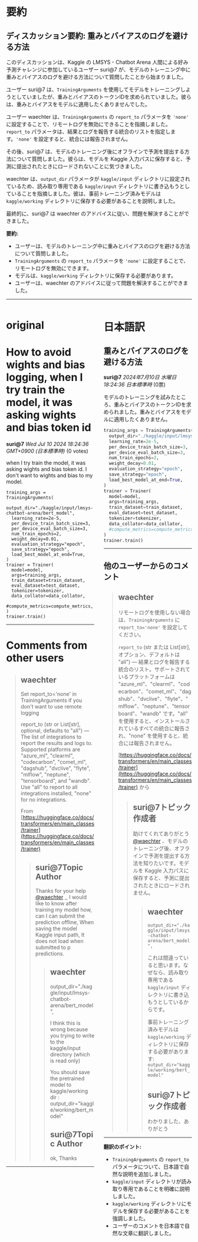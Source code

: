 # 要約 
## ディスカッション要約: 重みとバイアスのログを避ける方法

このディスカッションは、Kaggle の LMSYS - Chatbot Arena 人間による好み予測チャレンジに参加しているユーザー suri@7 が、モデルのトレーニング中に重みとバイアスのログを避ける方法について質問したことから始まりました。

ユーザー suri@7 は、`TrainingArguments` を使用してモデルをトレーニングしようとしていましたが、重みとバイアスのトークンIDを求められていました。彼らは、重みとバイアスをモデルに適用したくありませんでした。

ユーザー waechter は、`TrainingArguments` の `report_to` パラメータを `'none'` に設定することで、リモートログを無効にできることを指摘しました。`report_to` パラメータは、結果とログを報告する統合のリストを指定します。`'none'` を設定すると、統合には報告されません。

その後、suri@7 は、モデルのトレーニング後にオフラインで予測を提出する方法について質問しました。彼らは、モデルを Kaggle 入力パスに保存すると、予測に提出されたときにロードされないことに気づきました。

waechter は、`output_dir` パラメータが `kaggle/input` ディレクトリに設定されているため、読み取り専用である `kaggle/input` ディレクトリに書き込もうとしていることを指摘しました。彼は、事前トレーニング済みモデルは `kaggle/working` ディレクトリに保存する必要があることを説明しました。

最終的に、suri@7 は waechter のアドバイスに従い、問題を解決することができました。

**要約:**

* ユーザーは、モデルのトレーニング中に重みとバイアスのログを避ける方法について質問しました。
* `TrainingArguments` の `report_to` パラメータを `'none'` に設定することで、リモートログを無効にできます。
* モデルは、`kaggle/working` ディレクトリに保存する必要があります。
* ユーザーは、waechter のアドバイスに従って問題を解決することができました。


---


<style>
.column-left{
  float: left;
  width: 47.5%;
  text-align: left;
}
.column-right{
  float: right;
  width: 47.5%;
  text-align: left;
}
.column-one{
  float: left;
  width: 100%;
  text-align: left;
}
</style>


<div class="column-left">

# original

# How to avoid wights and bias logging, when I try train the model, it was asking wights and bias token id

**suri@7** *Wed Jul 10 2024 18:24:36 GMT+0900 (日本標準時)* (0 votes)

when I try train the model, it was asking wights and bias token id. I don't want to wights and bias to my model.

```
training_args = TrainingArguments(
  output_dir="./kaggle/input/lmsys-chatbot-arena/bert_model",
  learning_rate=2e-5,
  per_device_train_batch_size=3,
  per_device_eval_batch_size=3,
  num_train_epochs=2,
  weight_decay=0.01,
  evaluation_strategy="epoch",
  save_strategy="epoch",
  load_best_model_at_end=True,
)
trainer = Trainer(
  model=model,
  args=training_args,
  train_dataset=train_dataset,
  eval_dataset=test_dataset,
  tokenizer=tokenizer,
  data_collator=data_collator,
  #compute_metrics=compute_metrics,
)
trainer.train()

```



---

 # Comments from other users

> ## waechter
> 
> Set report_to='none' in TrainingArguments if you don't want to use remote logging
> 
> report_to (str or List[str], optional, defaults to "all") — The list of integrations to report the results and logs to. Supported platforms are "azure_ml", "clearml", "codecarbon", "comet_ml", "dagshub", "dvclive", "flyte", "mlflow", "neptune", "tensorboard", and "wandb". Use "all" to report to all integrations installed, "none" for no integrations. 
> 
>   From [https://huggingface.co/docs/transformers/en/main_classes/trainer](https://huggingface.co/docs/transformers/en/main_classes/trainer)
> 
> 
> 
> > ## suri@7Topic Author
> > 
> > Thanks for your help [@waechter](https://www.kaggle.com/waechter) ,, I would like to know after training my model how, can I can submit the prediction offline, When saving the model Kaggle input path, It does not load when submitted to p predictions.
> > 
> > 
> > 
> > > ## waechter
> > > 
> > > output_dir="./kaggle/input/lmsys-chatbot-arena/bert_model",
> > > 
> > > I think this is wrong because you trying to write to the kaggle/input directory (which is read only)
> > > 
> > > You should save the pretrained model to kaggle/working dir : output_dir="kaggle/working/bert_model"
> > > 
> > > 
> > > 
> > > ## suri@7Topic Author
> > > 
> > > ok, Thanks
> > > 
> > > 
> > > 


---



</div>
<div class="column-right">

# 日本語訳

## 重みとバイアスのログを避ける方法

**suri@7** *2024年7月10日 水曜日 18:24:36 日本標準時* (0票)

モデルのトレーニングを試みたところ、重みとバイアスのトークンIDを求められました。重みとバイアスをモデルに適用したくありません。

```python
training_args = TrainingArguments(
  output_dir="./kaggle/input/lmsys-chatbot-arena/bert_model",
  learning_rate=2e-5,
  per_device_train_batch_size=3,
  per_device_eval_batch_size=3,
  num_train_epochs=2,
  weight_decay=0.01,
  evaluation_strategy="epoch",
  save_strategy="epoch",
  load_best_model_at_end=True,
)
trainer = Trainer(
  model=model,
  args=training_args,
  train_dataset=train_dataset,
  eval_dataset=test_dataset,
  tokenizer=tokenizer,
  data_collator=data_collator,
  #compute_metrics=compute_metrics,
)
trainer.train()
```

---

## 他のユーザーからのコメント

> ## waechter
> 
> リモートログを使用しない場合は、`TrainingArguments` に `report_to='none'` を設定してください。
> 
> `report_to` (str または List[str], オプション、デフォルトは "all") — 結果とログを報告する統合のリスト。サポートされているプラットフォームは "azure_ml"、"clearml"、"codecarbon"、"comet_ml"、"dagshub"、"dvclive"、"flyte"、"mlflow"、"neptune"、"tensorboard"、"wandb" です。"all" を使用すると、インストールされているすべての統合に報告され、"none" を使用すると、統合には報告されません。
> 
>   [https://huggingface.co/docs/transformers/en/main_classes/trainer](https://huggingface.co/docs/transformers/en/main_classes/trainer) から
> 
> 
> 
> > ## suri@7トピック作成者
> > 
> > 助けてくれてありがとう [@waechter](https://www.kaggle.com/waechter) 、モデルのトレーニング後、オフラインで予測を提出する方法を知りたいです。モデルを Kaggle 入力パスに保存すると、予測に提出されたときにロードされません。
> > 
> > 
> > 
> > > ## waechter
> > > 
> > > `output_dir="./kaggle/input/lmsys-chatbot-arena/bert_model",`
> > > 
> > > これは間違っていると思います。なぜなら、読み取り専用である `kaggle/input` ディレクトリに書き込もうとしているからです。
> > > 
> > > 事前トレーニング済みモデルは `kaggle/working` ディレクトリに保存する必要があります: `output_dir="kaggle/working/bert_model"`
> > > 
> > > 
> > > 
> > > ## suri@7トピック作成者
> > > 
> > > わかりました、ありがとう
> > > 
> > > 
> > > 
---

**翻訳のポイント:**

*  `TrainingArguments` の `report_to` パラメータについて、日本語で自然な説明を追加しました。
*  `kaggle/input` ディレクトリが読み取り専用であることを明確に説明しました。
*  `kaggle/working` ディレクトリにモデルを保存する必要があることを強調しました。
*  ユーザーのコメントを日本語で自然な文章に翻訳しました。



</div>